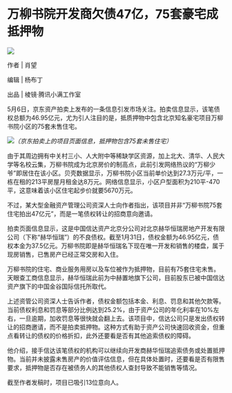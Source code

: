 # 万柳书院开发商欠债47亿，75套豪宅成抵押物

![](https://inews.gtimg.com/news_bt/O2oBBeJ2Eeli771EtNvmaZzF9dEBp4_w0mdqp9mFgxdHsAA/1000)

作者 | 肖望

编辑 | 杨布丁

出品 | 棱镜·腾讯小满工作室

5月6日，京东资产拍卖上发布的一条信息引发市场关注。拍卖信息显示，该笔债权总额为46.95亿元，尤为引人注目的是，抵质押物中包含北京知名豪宅项目万柳书院小区的75套未售住宅。

![](https://inews.gtimg.com/news_bt/OIGL3mf_WHhUSHPfB6ZdewfjK_TUsZ2aIDNIlVbH_Ad3QAA/1000)_（京东拍卖上的项目页面信息，抵押物包含75套未售住宅）_

由于其周边拥有中关村三小、人大附中等稀缺学区资源，加上北大、清华、人民大学等名校云集，万柳书院成为北京房价的制高点，此前引发网络热议的“万柳少爷”即居住在该小区。贝壳数据显示，万柳书院小区当前单价达到27.3万元/平，一栋在租的213平房屋月租金达8万元。网络信息显示，小区户型面积为210平-470平，这意味着该小区住宅起步价就要5670万元。

不过，某大型金融资产管理公司资深人士向作者指出，该项目并非“万柳书院75套住宅拍出47亿元”，而是一笔债权转让的招商意向邀请。

拍卖页面信息显示，这是中国信达资产北京分公司对北京赫华恒瑞房地产开发有限公司（下称“赫华恒瑞”）的不良债权。截至1月31日，债权金额为46.95亿元，债权本金为37.5亿元。万柳书院即是赫华恒瑞名下现在唯一开发和销售的楼盘，属于现房销售，已售房产已经正常交房和入住。

万柳书院的住宅、商业服务用房以及车位被作为抵押物，目前有75套住宅未售。天眼查工商信息显示，赫华恒瑞此前为中赫置地旗下公司，目前股东已被中国信达资产旗下的中国金谷国际信托所取代。

上述资管公司资深人士告诉作者，债权金额包括本金、利息、罚息和其他欠款等。当前债权利息和罚息等部分比例达到25.2%，由于资产公司的年化利率在10%左右，一旦逾期，加收罚息等很快就会翻上去。该项目中，信达公司只是发出债权转让的招商邀请，而不是拍卖抵押物。这种方式有助于资产公司快速回收资金，但重点看转让的债权的价格折扣，此外还要看是否有其他追索债权的障碍。

他介绍，接手信达该笔债权的机构可以继续向开发商赫华恒瑞追索债务或处置抵押物。当前并未披露未售房产的价值评估信息，但在具体处置时，还要看是否有限售要求，抵押物是否存在被债务人的其他债权人查封导致不能销售等情况。

截至作者发稿时，项目已吸引13位意向人。

